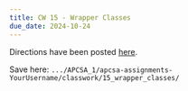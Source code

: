 ```yaml
---
title: CW 15 - Wrapper Classes
due_date: 2024-10-24
---
```


Directions have been posted [here](https://github.com/apcsa-stuy/apcsa-assignments-achoi51/tree/main/classwork/15_wrapper_classes).

Save here: `.../APCSA_1/apcsa-assignments-YourUsername/classwork/15_wrapper_classes/`
